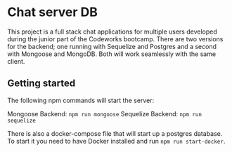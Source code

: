 # Chat server DB

This project is a full stack chat applications for multiple users developed during the junior part of the Codeworks bootcamp. There are two versions for the backend; one running with Sequelize and Postgres and a second with Mongoose and MongoDB. Both will work seamlessly with the same client.

## Getting started

The following npm commands will start the server:

Mongoose Backend: `npm run mongoose`
Sequelize Backend: `npm run sequelize`

There is also a docker-compose file that will start up a postgres database. To start it you need to have Docker installed and run `npm run start-docker`.
